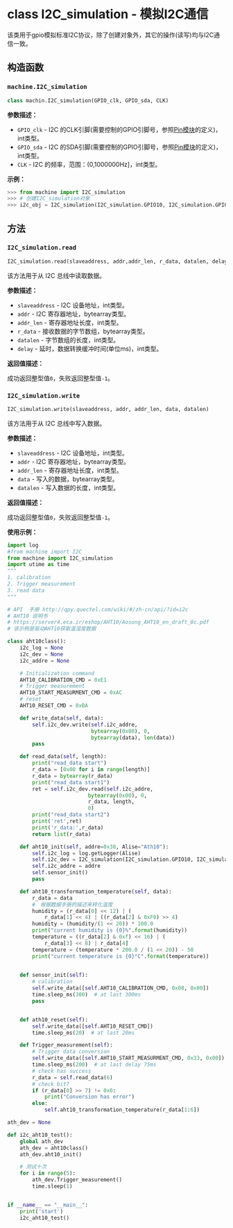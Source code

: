 # class I2C_simulation - 模拟I2C通信

该类用于gpio模拟标准I2C协议，除了创建对象外，其它的操作(读写)均与I2C通信一致。

## 构造函数

### `machine.I2C_simulation`

```python
class machin.I2C_simulation(GPIO_clk, GPIO_sda, CLK)
```

**参数描述：**

- `GPIO_clk` - I2C 的CLK引脚(需要控制的GPIO引脚号，参照[Pin模块](machine.Pin.md)的定义)，int类型。
- `GPIO_sda` - I2C 的SDA引脚(需要控制的GPIO引脚号，参照[Pin模块](machine.Pin.md)的定义)，int类型。
- `CLK` - I2C 的频率，范围：(0,1000000Hz]，int类型。

**示例：**

```python
>>> from machine import I2C_simulation
>>> # 创建I2C_simulation对象
>>> i2c_obj = I2C_simulation(I2C_simulation.GPIO10, I2C_simulation.GPIO11, 300)  # 返回I2C对象
```

## 方法

### `I2C_simulation.read`

```python
I2C_simulation.read(slaveaddress, addr,addr_len, r_data, datalen, delay)
```

该方法用于从 I2C 总线中读取数据。

**参数描述：**

- `slaveaddress` - I2C 设备地址，int类型。
- `addr` - I2C 寄存器地址，bytearray类型。
- `addr_len` - 寄存器地址长度，int类型。
- `r_data` - 接收数据的字节数组，bytearray类型。
- `datalen` - 字节数组的长度，int类型。
- `delay` - 延时，数据转换缓冲时间(单位ms)，int类型。

**返回值描述：**

成功返回整型值`0`，失败返回整型值`-1`。

### `I2C_simulation.write`

```python
I2C_simulation.write(slaveaddress, addr, addr_len, data, datalen)
```

该方法用于从 I2C 总线中写入数据。

**参数描述：**

- `slaveaddress` - I2C 设备地址，int类型。
- `addr` - I2C 寄存器地址，bytearray类型。
- `addr_len` - 寄存器地址长度，int类型。
- `data` - 写入的数据，bytearray类型。
- `datalen` - 写入数据的长度，int类型。

**返回值描述：**

成功返回整型值`0`，失败返回整型值`-1`。

**使用示例：**

```python
import log
#from machine import I2C
from machine import I2C_simulation
import utime as time
"""
1. calibration
2. Trigger measurement
3. read data
"""

# API  手册 http://qpy.quectel.com/wiki/#/zh-cn/api/?id=i2c
# AHT10 说明书
# https://server4.eca.ir/eshop/AHT10/Aosong_AHT10_en_draft_0c.pdf
# 该示例是驱动AHT10获取温湿度数据

class aht10class():
    i2c_log = None
    i2c_dev = None
    i2c_addre = None

    # Initialization command
    AHT10_CALIBRATION_CMD = 0xE1
    # Trigger measurement
    AHT10_START_MEASURMENT_CMD = 0xAC
    # reset
    AHT10_RESET_CMD = 0xBA

    def write_data(self, data):
        self.i2c_dev.write(self.i2c_addre,
                           bytearray(0x00), 0,
                           bytearray(data), len(data))
        pass

    def read_data(self, length):
        print("read_data start")
        r_data = [0x00 for i in range(length)]
        r_data = bytearray(r_data)
        print("read_data start1")
        ret = self.i2c_dev.read(self.i2c_addre,
                          bytearray(0x00), 0,
                          r_data, length,
                          0)
        print("read_data start2")
        print('ret',ret)
        print('r_data:',r_data)
        return list(r_data)

    def aht10_init(self, addre=0x38, Alise="Ath10"):
        self.i2c_log = log.getLogger(Alise)
        self.i2c_dev = I2C_simulation(I2C_simulation.GPIO10, I2C_simulation.GPIO11, 300)
        self.i2c_addre = addre
        self.sensor_init()
        pass

    def aht10_transformation_temperature(self, data):
        r_data = data
        #　根据数据手册的描述来转化温度
        humidity = (r_data[0] << 12) | (
            r_data[1] << 4) | ((r_data[2] & 0xF0) >> 4)
        humidity = (humidity/(1 << 20)) * 100.0
        print("current humidity is {0}%".format(humidity))
        temperature = ((r_data[2] & 0xf) << 16) | (
            r_data[3] << 8) | r_data[4]
        temperature = (temperature * 200.0 / (1 << 20)) - 50
        print("current temperature is {0}°C".format(temperature))
        

    def sensor_init(self):
        # calibration
        self.write_data([self.AHT10_CALIBRATION_CMD, 0x08, 0x00])
        time.sleep_ms(300)  # at last 300ms
        pass


    def ath10_reset(self):
        self.write_data([self.AHT10_RESET_CMD])
        time.sleep_ms(20)  # at last 20ms

    def Trigger_measurement(self):
        # Trigger data conversion
        self.write_data([self.AHT10_START_MEASURMENT_CMD, 0x33, 0x00])
        time.sleep_ms(200)  # at last delay 75ms
        # check has success
        r_data = self.read_data(6)
        # check bit7
        if (r_data[0] >> 7) != 0x0:
            print("Conversion has error")
        else:
            self.aht10_transformation_temperature(r_data[1:6])

ath_dev = None

def i2c_aht10_test():
    global ath_dev
    ath_dev = aht10class()
    ath_dev.aht10_init()

    # 测试十次
    for i in range(5):
        ath_dev.Trigger_measurement()
        time.sleep(1)


if __name__ == "__main__":
    print('start')
    i2c_aht10_test()


```
